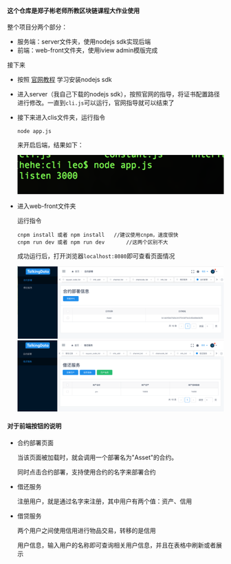 #### 这个仓库是郑子彬老师所教区块链课程大作业使用

整个项目分两个部分：

- 服务端：server文件夹，使用nodejs sdk实现后端
- 前端：web-front文件夹，使用iview admin模版完成



接下来

- 按照 [官网教程](https://fisco-bcos-documentation.readthedocs.io/zh_CN/latest/docs/sdk/nodejs_sdk/install.html) 学习安装nodejs sdk

- 进入server（我自己下载的nodejs sdk），按照官网的指导，将证书配置路径进行修改。一直到`cli.js`可以运行，官网指导就可以结束了

- 接下来进入clis文件夹，运行指令

  ```
  node app.js
  ```

  来开启后端，结果如下：

  ![](./assets/1.png)

- 进入web-front文件夹

  运行指令

  ```
  cnpm install 或者 npm install 	//建议使用cnpm，速度很快
  cnpm run dev 或者 npm run dev		//这两个区别不大
  ```

  成功运行后，打开浏览器`localhost:8080`即可查看页面情况

  <img src="./assets/2.png" style="zoom:50%;" />

  <img src="./assets/3.png" style="zoom:50%;" />



#### 对于前端按钮的说明

- 合约部署页面

  当该页面被加载时，就会调用一个部署名为"Asset"的合约。

  同时点击合约部署，支持使用合约的名字来部署合约

- 借还服务

  注册用户，就是通过名字来注册，其中用户有两个值：资产、信用

- 借贷服务

  两个用户之间使用信用进行物品交易，转移的是信用

  用户信息，输入用户的名称即可查询相关用户信息，并且在表格中刷新或者展示